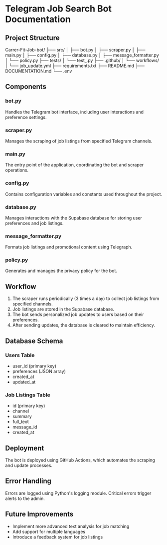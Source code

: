 # Telegram Job Search Bot Documentation

## Project Structure

Carrer-Fit-Job-bot/
├── src/
│ ├── bot.py
│ ├── scraper.py
│ ├── main.py
│ ├── config.py
│ ├── database.py
│ ├── message_formatter.py
│ └── policy.py
├── tests/
│ └── test_.py
├── .github/
│ └── workflows/
│ └── job_update.yml
├── requirements.txt
├── README.md
├── DOCUMENTATION.md
└── .env

## Components

### bot.py
Handles the Telegram bot interface, including user interactions and preference settings.

### scraper.py
Manages the scraping of job listings from specified Telegram channels.

### main.py
The entry point of the application, coordinating the bot and scraper operations.

### config.py
Contains configuration variables and constants used throughout the project.

### database.py
Manages interactions with the Supabase database for storing user preferences and job listings.

### message_formatter.py
Formats job listings and promotional content using Telegraph.

### policy.py
Generates and manages the privacy policy for the bot.

## Workflow

1. The scraper runs periodically (3 times a day) to collect job listings from specified channels.
2. Job listings are stored in the Supabase database.
3. The bot sends personalized job updates to users based on their preferences.
4. After sending updates, the database is cleared to maintain efficiency.

## Database Schema

### Users Table
- user_id (primary key)
- preferences (JSON array)
- created_at
- updated_at

### Job Listings Table
- id (primary key)
- channel
- summary
- full_text
- message_id
- created_at

## Deployment

The bot is deployed using GitHub Actions, which automates the scraping and update processes.

## Error Handling

Errors are logged using Python's logging module. Critical errors trigger alerts to the admin.

## Future Improvements

- Implement more advanced text analysis for job matching
- Add support for multiple languages
- Introduce a feedback system for job listings
